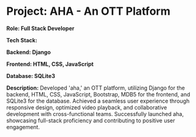 # Project: AHA - An OTT Platform

**Role: Full Stack Developer**

**Tech Stack:**

**Backend: Django**

**Frontend: HTML, CSS, JavaScript**

**Database: SQLite3**

**Description:**
Developed 'aha,' an OTT platform, utilizing Django for the backend, HTML, CSS, JavaScript, Bootstrap, MDB5 for the frontend, and SQLite3 for the database.
Achieved a seamless user experience through responsive design, optimized video playback, and collaborative development with cross-functional teams.
Successfully launched aha, showcasing full-stack proficiency and contributing to positive user engagement.

 
